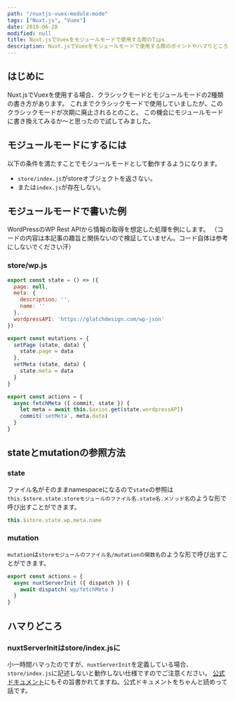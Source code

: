 ```yaml
---
path: "/nuxtjs-vuex-module-mode"
tags: ["Nuxt.js", "Vuex"]
date: 2019-06-28
modified: null
title: Nuxt.jsでVuexをモジュールモードで使用する際のTips
description: Nuxt.jsでVuexをモジュールモードで使用する際のポイントやハマりどころを紹介しています。
---
```


## はじめに
Nuxt.jsでVuexを使用する場合、クラシックモードとモジュールモードの2種類の書き方があります。
これまでクラシックモードで使用していましたが、このクラシックモードが次期に廃止されるとのこと。
この機会にモジュールモードに書き換えてみるか〜と思ったので試してみました。

## モジュールモードにするには
以下の条件を満たすことでモジュールモードとして動作するようになります。

- `store/index.js`がstoreオブジェクトを返さない。
- または`index.js`が存在しない。

## モジュールモードで書いた例
WordPressのWP Rest APIから情報の取得を想定した処理を例にします。
（コードの内容は本記事の趣旨と関係ないので検証していません。コード自体は参考にしないでください汗）

### store/wp.js

```javascript
export const state = () => ({
  page: null,
  meta: {
    description: '',
    name: ''
  },
  wordpressAPI: 'https://glatchdesign.com/wp-json'
})

export const mutations = {
  setPage (state, data) {
    state.page = data
  },
  setMeta (state, data) {
    state.meta = data
  }
}

export const actions = {
  async fetchMeta ({ commit, state }) {
    let meta = await this.$axios.get(state.wordpressAPI)
    commit('setMeta', meta.data)
  }
}
```

## stateとmutationの参照方法
### state
ファイル名がそのままnamespaceになるので`state`の参照は`this.$store.state.storeモジュールのファイル名.state名.メソッド名`のような形で呼び出すことができます。

```javascript
this.$store.state.wp.meta.name
```

### mutation
`mutation`は`storeモジュールのファイル名/mutationの関数名`のような形で呼び出すことができます。

```javascript
export const actions = {
  async nuxtServerInit ({ dispatch }) {
    await dispatch(`wp/fetchMeta`)
  }
}
```

## ハマりどころ
### nuxtServerInitはstore/index.jsに
小一時間ハマったのですが、`nuxtServerInit`を定義している場合、`store/index.js`に記述しないと動作しない仕様ですのでご注意ください。
[公式ドキュメント](https://ja.nuxtjs.org/guide/vuex-store/)にもその旨書かれてますね。公式ドキュメントをちゃんと読めって話です。